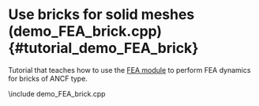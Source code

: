 Use bricks for solid meshes (demo_FEA_brick.cpp)     {#tutorial_demo_FEA_brick}
================================================


Tutorial that teaches how to use the 
[FEA module](group__chrono__fea.html)
to perform FEA dynamics for bricks of ANCF type.

\include demo_FEA_brick.cpp